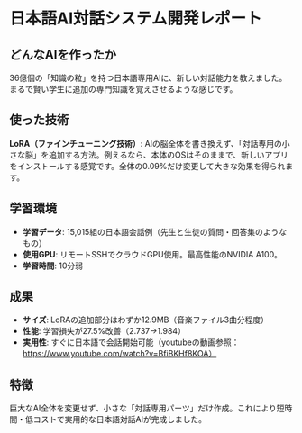 # 日本語AI対話システム開発レポート

## どんなAIを作ったか
36億個の「知識の粒」を持つ日本語専用AIに、新しい対話能力を教えました。まるで賢い学生に追加の専門知識を覚えさせるような感じです。

## 使った技術
**LoRA（ファインチューニング技術）**: AIの脳全体を書き換えず、「対話専用の小さな脳」を追加する方法。例えるなら、本体のOSはそのままで、新しいアプリをインストールする感覚です。全体の0.09%だけ変更して大きな効果を得られます。

## 学習環境
- **学習データ**: 15,015組の日本語会話例（先生と生徒の質問・回答集のようなもの）
- **使用GPU**: リモートSSHでクラウドGPU使用。最高性能のNVIDIA A100。
- **学習時間**: 10分弱

## 成果
- **サイズ**: LoRAの追加部分はわずか12.9MB（音楽ファイル3曲分程度）
- **性能**: 学習損失が27.5%改善（2.737→1.984）
- **実用性**: すぐに日本語で会話開始可能（youtubeの動画参照：https://www.youtube.com/watch?v=BfiBKHf8KOA）

## 特徴
巨大なAI全体を変更せず、小さな「対話専用パーツ」だけ作成。これにより短時間・低コストで実用的な日本語対話AIが完成しました。
